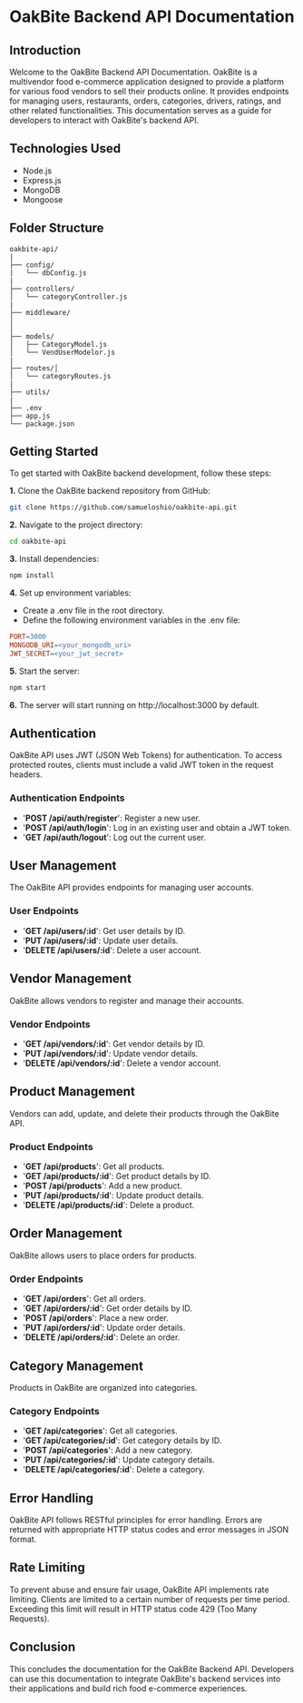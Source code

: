 # OakBite Backend API Documentation

## Introduction

Welcome to the OakBite Backend API Documentation. OakBite is a multivendor food e-commerce application designed to provide a platform for various food vendors to sell their products online. It provides endpoints for managing users, restaurants, orders, categories, drivers, ratings, and other related functionalities. This documentation serves as a guide for developers to interact with OakBite's backend API.

## Technologies Used

- Node.js
- Express.js
- MongoDB
- Mongoose

## Folder Structure

```
oakbite-api/
|
├── config/
|   └── dbConfig.js
|
├── controllers/
│   └── categoryController.js
|
├── middleware/
│
│
├── models/
│   ├── CategoryModel.js
│   └── VendUserModelor.js
|
├── routes/│
│   └── categoryRoutes.js
|
├── utils/
|
├── .env
├── app.js
└── package.json
```

## Getting Started

To get started with OakBite backend development, follow these steps:

**1.** Clone the OakBite backend repository from GitHub:

```bash
git clone https://github.com/samueloshio/oakbite-api.git
```

**2.** Navigate to the project directory:

```bash
cd oakbite-api
```

**3.** Install dependencies:

```bash
npm install
```

**4.** Set up environment variables:

- Create a .env file in the root directory.
- Define the following environment variables in the .env file:

```makefile
PORT=3000
MONGODB_URI=<your_mongodb_uri>
JWT_SECRET=<your_jwt_secret>
```

**5.** Start the server:

```bash
npm start
```

**6.** The server will start running on http://localhost:3000 by default.

## Authentication

OakBite API uses JWT (JSON Web Tokens) for authentication. To access protected routes, clients must include a valid JWT token in the request headers.

### Authentication Endpoints

- '**POST /api/auth/register**': Register a new user.
- '**POST /api/auth/login**': Log in an existing user and obtain a JWT token.
- '**GET /api/auth/logout**': Log out the current user.

## User Management

The OakBite API provides endpoints for managing user accounts.

### User Endpoints

- '**GET /api/users/:id**': Get user details by ID.
- '**PUT /api/users/:id**': Update user details.
- '**DELETE /api/users/:id**': Delete a user account.

## Vendor Management

OakBite allows vendors to register and manage their accounts.

### Vendor Endpoints

- '**GET /api/vendors/:id**': Get vendor details by ID.
- '**PUT /api/vendors/:id**': Update vendor details.
- '**DELETE /api/vendors/:id**': Delete a vendor account.

## Product Management

Vendors can add, update, and delete their products through the OakBite API.

### Product Endpoints

- '**GET /api/products**': Get all products.
- '**GET /api/products/:id**': Get product details by ID.
- '**POST /api/products**': Add a new product.
- '**PUT /api/products/:id**': Update product details.
- '**DELETE /api/products/:id**': Delete a product.

## Order Management

OakBite allows users to place orders for products.

### Order Endpoints

- '**GET /api/orders**': Get all orders.
- '**GET /api/orders/:id**': Get order details by ID.
- '**POST /api/orders**': Place a new order.
- '**PUT /api/orders/:id**': Update order details.
- '**DELETE /api/orders/:id**': Delete an order.

## Category Management

Products in OakBite are organized into categories.

### Category Endpoints

- '**GET /api/categories**': Get all categories.
- '**GET /api/categories/:id**': Get category details by ID.
- '**POST /api/categories**': Add a new category.
- '**PUT /api/categories/:id**': Update category details.
- '**DELETE /api/categories/:id**': Delete a category.

## Error Handling

OakBite API follows RESTful principles for error handling. Errors are returned with appropriate HTTP status codes and error messages in JSON format.

## Rate Limiting

To prevent abuse and ensure fair usage, OakBite API implements rate limiting. Clients are limited to a certain number of requests per time period. Exceeding this limit will result in HTTP status code 429 (Too Many Requests).

## Conclusion

This concludes the documentation for the OakBite Backend API. Developers can use this documentation to integrate OakBite's backend services into their applications and build rich food e-commerce experiences.
